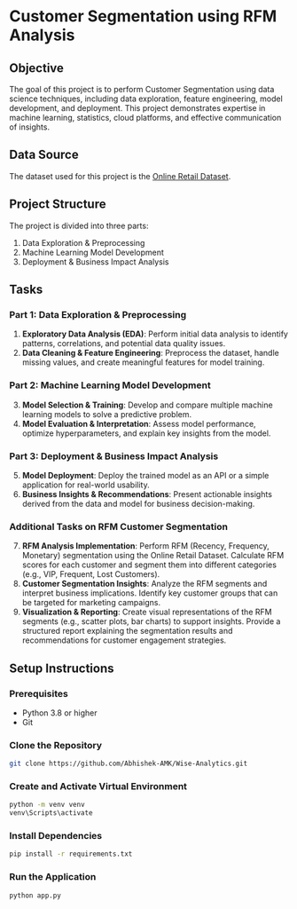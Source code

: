 # Customer Segmentation using RFM Analysis

## Objective
The goal of this project is to perform Customer Segmentation using data science techniques, including data exploration, feature engineering, model development, and deployment. This project demonstrates expertise in machine learning, statistics, cloud platforms, and effective communication of insights.

## Data Source
The dataset used for this project is the [Online Retail Dataset](https://archive.ics.uci.edu/ml/datasets/Online+Retail).

## Project Structure
The project is divided into three parts:
1. Data Exploration & Preprocessing
2. Machine Learning Model Development
3. Deployment & Business Impact Analysis

## Tasks
### Part 1: Data Exploration & Preprocessing
1. **Exploratory Data Analysis (EDA)**: Perform initial data analysis to identify patterns, correlations, and potential data quality issues.
2. **Data Cleaning & Feature Engineering**: Preprocess the dataset, handle missing values, and create meaningful features for model training.

### Part 2: Machine Learning Model Development
3. **Model Selection & Training**: Develop and compare multiple machine learning models to solve a predictive problem.
4. **Model Evaluation & Interpretation**: Assess model performance, optimize hyperparameters, and explain key insights from the model.

### Part 3: Deployment & Business Impact Analysis
5. **Model Deployment**: Deploy the trained model as an API or a simple application for real-world usability.
6. **Business Insights & Recommendations**: Present actionable insights derived from the data and model for business decision-making.

### Additional Tasks on RFM Customer Segmentation
7. **RFM Analysis Implementation**: Perform RFM (Recency, Frequency, Monetary) segmentation using the Online Retail Dataset. Calculate RFM scores for each customer and segment them into different categories (e.g., VIP, Frequent, Lost Customers).
8. **Customer Segmentation Insights**: Analyze the RFM segments and interpret business implications. Identify key customer groups that can be targeted for marketing campaigns.
9. **Visualization & Reporting**: Create visual representations of the RFM segments (e.g., scatter plots, bar charts) to support insights. Provide a structured report explaining the segmentation results and recommendations for customer engagement strategies.

## Setup Instructions

### Prerequisites
- Python 3.8 or higher
- Git

### Clone the Repository
```bash
git clone https://github.com/Abhishek-AMK/Wise-Analytics.git
```

### Create and Activate Virtual Environment
```bash
python -m venv venv
venv\Scripts\activate
```

### Install Dependencies
```bash
pip install -r requirements.txt
```

### Run the Application
```bash
python app.py
```
